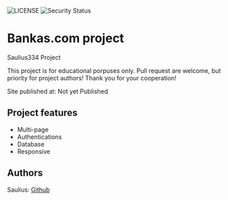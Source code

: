 ![LICENSE](https://img.shields.io/badge/license-MIT-blue.svg?style=flat-square)
![Security Status](https://img.shields.io/security-headers?label=Security&url=https%3A%2F%2Fgithub.com&style=flat-square)

# Bankas.com project

Saulius334 Project

This project is for educational porpuses only. Pull request are welcome, but priority for project authors! Thank you for your cooperation!

Site published at: Not yet Published

## Project features

-   Multi-page
-   Authentications
-   Database
-   Responsive

## Authors

Saulius: [Github](https://github.com/Saulius334)

